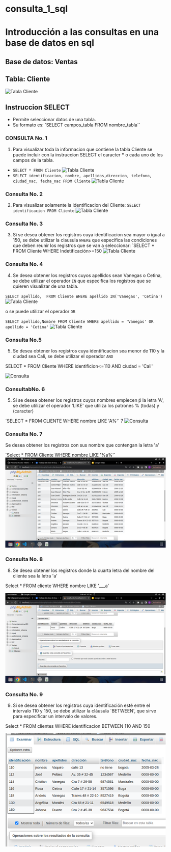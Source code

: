 # consulta_1_sql
# Introducción a las consultas en una base de datos en sql

## Base de datos: Ventas
## Tabla: Cliente

![Tabla Cliente](tabla_cliente.png "Tabla Cliente")

## Instruccion SELECT
- Permite seleccionar datos de una tabla.
- Su formato es: `SELECT campos_tabla FROM nombre_tabla``

### CONSULTA No. 1
1. Para visualizar toda la informacion que contiene la tabla Cliente se puede incluir con la instruccion SELECT el caracter **\*** o cada uno de los campos de la tabla.

- `SELECT * FROM Cliente`
![Tabla Cliente](cliente1_1.png "Tabla consulta1_2")
- `SELECT identificacion, nombre, apellidos,direccion, telefono, ciudad_nac, fecha_nac FROM Cliente`
![Tabla Cliente](consulta1_2.png "Tabla consulta 2")

### Consulta No. 2

2. Para visualizar solamente la identificacion del Cliente: `SELECT identificacion FROM Cliente`
![Tabla Cliente](consulta2.png "Tabla consulta 2")

### Consulta No. 3

3. Si se desea obtener los registros cuya identificacion sea mayor o igual a 150, se debe utilizar la clausula `WHERE` que especifica las condiciones que deben reunir los registros que se van a seleccionar: `SELECT * FROM Cliente WHERE Indetificación>=150
![Tabla Cliente](consulta3.png "Tabla consulta 3")


### Consulta No. 4 

4. Se desea obtener los registros cuyos apellidos sean Vanegas o Cetina, se debe utilizar el operador `IN` que especifica los registros que se quieren visualizar de una tabla.

`SELECT apellido,  FROM Cliente WHERE apellido IN('Vanegas', 'Cetina')`
![Tabla Cliente](consulta4_1.png "Tabla consulta 4_1")


o se puede utilizar el operador `OR`

`SELECT apellido,Nombre FROM Cliente WHERE apellido = 'Vanegas' OR apellido = 'Cetina'` 
![Tabla Cliente](consulta4.png "Tabla consulta 4_2")

### Consulta No.5

5. Se desea obtener los registros cuya identificacion sea menor de 110 y la ciudad sea Cali, se debe utilizar el operador `AND`

SELECT * FROM Cliente WHERE identificion<=110 AND ciudad = 'Cali'

![Consulta](consulta5.png "consulta 5")

### ConsultabNo. 6 
5. Si se desea obtener los registros cuyos nombres empiecen ṕ la letra 'A', se debe utilizar el operador 'LIKE' que utiliza los patrones % (todas) y (caracter)

´SELECT * FROM CLIENTE WHERE nombre LIKE 'A%'´
7
![Consulta](consulta5.png "consulta 6")

### Consulta No. 7
Se desea obtener los registros con sus nombre que contengan la letra 'a'

´Select * FROM Cliente WHERE nombre LIKE '%a%'´
![Consulta](/7.png "consulta 7")

### Consulta No. 8

8. Se desea obtener los registros donde la cuarta letra del nombre del cliente sea la letra 'a'

Select * FROM cliente   WHERE nombre LIKE '___a'

![Consulta](/8.png "consulta 8")

### Consulta No. 9

9. Si se desea obtener los registros cuya identificación esté entre el intervalo 110 y 150, se debe utilizar la cláusula ´BETWEEN', que sirve para especificar un intervalo de valores.

Select * FROM clientes WHERE identificacion BETWEEN 110 AND 150 

![Consulta](/9.png "consulta 8")